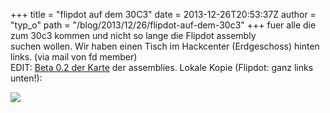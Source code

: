 +++
title = "flipdot auf dem 30C3"
date = 2013-12-26T20:53:37Z
author = "typ_o"
path = "/blog/2013/12/26/flipdot-auf-dem-30c3"
+++
fuer alle die zum 30c3 kommen und nicht so lange die Flipdot assembly  
suchen wollen. Wir haben einen Tisch im Hackcenter (Erdgeschoss)
hinten  
links. (via mail von fd member)  
EDIT: [Beta 0.2 der
Karte](https://events.ccc.de/congress/2013/wiki/images/0/06/30c3-map_v0.2-beta2.png)
der assemblies. Lokale Kopie (Flipdot: ganz links unten!):

[![](/media/30c3-map_v0.2-beta2.serendipityThumb.png)](/media/30c3-map_v0.2-beta2.png)
